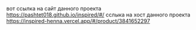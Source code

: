 вот ссылка на сайт данного проекта https://pashtet018.github.io/inspired/#/
сслыка на хост данного проекта https://inspired-henna.vercel.app/#/product/3841652297
